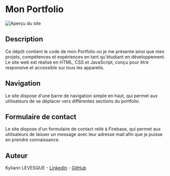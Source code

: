 # Mon Portfolio

![Aperçu du site](https://miro.medium.com/v2/resize:fit:640/0*YwvRwgBUuk_xiC3x.gif)

## Description

Ce dépôt contient le code de mon Portfolio où je me présente ainsi que mes projets, compétences et expériences en tant qu'étudiant en développement. Le site web est réalisé en HTML, CSS et JavaScript, conçu pour être responsive et accessible sur tous les appareils.

## Navigation

Le site dispose d'une barre de navigation simple en haut, qui permet aux utilisateurs de se déplacer vers différentes sections du portfolio.

## Formulaire de contact

Le site dispose d'un formulaire de contact relié à Firebase, qui permet aux utilisateurs de laisser un message avec leur adresse mail afin que je puisse en prendre connaissance.

## Auteur

Kyliann LEVESQUE - [LinkedIn](https://www.linkedin.com/in/kyliann-levesque-87711a277/) - [GitHub](https://github.com/IKLSI)